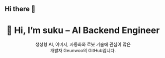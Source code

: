 ## Hi there 👋

<h1 align="center">👋 Hi, I’m suku – AI Backend Engineer </h1>
<p align="center">
  생성형 AI, 이미지, 자동화와 로봇 기술에 관심이 많은 <br>
  개발자 Geunwoo의 GitHub입니다.
</p>
